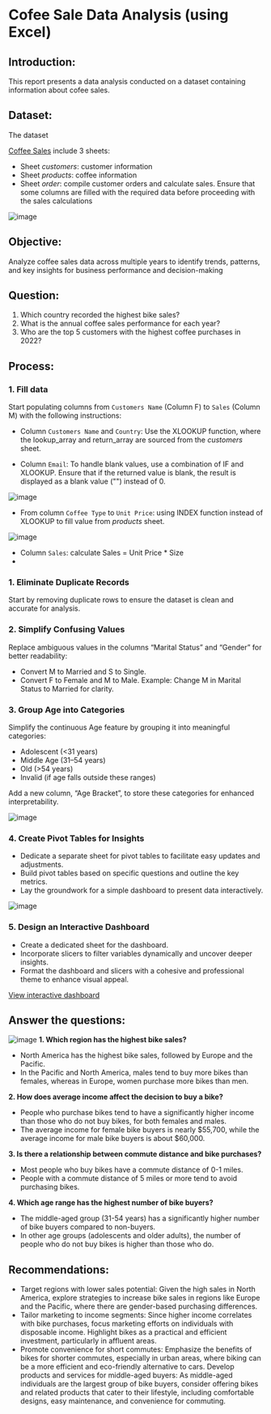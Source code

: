 # Cofee Sale Data Analysis (using Excel)
## Introduction:
This report presents a data analysis conducted on a dataset containing information about cofee sales. 
## Dataset: 
The dataset

<a href="https://github.com/ThinhThuong/Excel-Project---Coffee-Sales/blob/main/Project%20Coffee%20Sales.xlsx">Coffee Sales</a>
include 3 sheets:
- Sheet *customers*: customer information
- Sheet *products*: coffee information
- Sheet *order*: compile customer orders and calculate sales. Ensure that some columns are filled with the required data before proceeding with the sales calculations

![image](https://github.com/user-attachments/assets/3368abec-921d-4d10-b3ba-9df6be664fe2)

## Objective:
Analyze coffee sales data across multiple years to identify trends, patterns, and key insights for business performance and decision-making

## Question:
1. Which country recorded the highest bike sales?
2. What is the annual coffee sales performance for each year?
3. Who are the top 5 customers with the highest coffee purchases in 2022?

## Process:
### 1. Fill data
Start populating columns from `Customers Name` (Column F) to `Sales` (Column M) with the following instructions:

* Column `Customers Name` and `Country`: Use the XLOOKUP function, where the lookup_array and return_array are sourced from the *customers* sheet.

* Column `Email`: To handle blank values, use a combination of IF and XLOOKUP. Ensure that if the returned value is blank, the result is displayed as a blank value ("") instead of 0.

![image](https://github.com/user-attachments/assets/2fa92484-5639-42af-9d6f-0f295a4aa4b0)

* From column `Coffee Type` to `Unit Price`: using INDEX function instead of XLOOKUP to fill value from *products* sheet.

![image](https://github.com/user-attachments/assets/acbc439f-7af5-4f0b-b26f-53309e745d93)

* Column `Sales`: calculate Sales = Unit Price * Size
* 











### 1. Eliminate Duplicate Records
Start by removing duplicate rows to ensure the dataset is clean and accurate for analysis.

### 2. Simplify Confusing Values
Replace ambiguous values in the columns “Marital Status” and “Gender” for better readability:
- Convert M to Married and S to Single.
- Convert F to Female and M to Male.
Example: Change M in Marital Status to Married for clarity.

### 3. Group Age into Categories
Simplify the continuous Age feature by grouping it into meaningful categories:
- Adolescent (<31 years)
- Middle Age (31–54 years)
- Old (>54 years)
- Invalid (if age falls outside these ranges)

Add a new column, “Age Bracket”, to store these categories for enhanced interpretability.

![image](https://github.com/user-attachments/assets/da986eb8-b62b-4ab3-b839-2f1638f51f5a)

### 4. Create Pivot Tables for Insights
- Dedicate a separate sheet for pivot tables to facilitate easy updates and adjustments.
- Build pivot tables based on specific questions and outline the key metrics.
- Lay the groundwork for a simple dashboard to present data interactively.

![image](https://github.com/user-attachments/assets/b425a221-16d0-4f53-971c-34a2a7fd3fd7)

### 5. Design an Interactive Dashboard
- Create a dedicated sheet for the dashboard.
- Incorporate slicers to filter variables dynamically and uncover deeper insights.
- Format the dashboard and slicers with a cohesive and professional theme to enhance visual appeal.

<a href="https://github.com/ThinhThuong/Excel-project/blob/main/Interactive%20Dashboard.gif">View interactive dashboard</a>

## Answer the questions:

![image](https://github.com/user-attachments/assets/3b2a2e04-b396-48eb-9335-4cf27eb9fc7e)
**1. Which region has the highest bike sales?**
- North America has the highest bike sales, followed by Europe and the Pacific.
- In the Pacific and North America, males tend to buy more bikes than females, whereas in Europe, women purchase more bikes than men.

**2. How does average income affect the decision to buy a bike?**
- People who purchase bikes tend to have a significantly higher income than those who do not buy bikes, for both females and males.
- The average income for female bike buyers is nearly $55,700, while the average income for male bike buyers is about $60,000.

**3. Is there a relationship between commute distance and bike purchases?**
- Most people who buy bikes have a commute distance of 0-1 miles.
- People with a commute distance of 5 miles or more tend to avoid purchasing bikes.

**4. Which age range has the highest number of bike buyers?**
- The middle-aged group (31-54 years) has a significantly higher number of bike buyers compared to non-buyers.
- In other age groups (adolescents and older adults), the number of people who do not buy bikes is higher than those who do.

## Recommendations:
- Target regions with lower sales potential: Given the high sales in North America, explore strategies to increase bike sales in regions like Europe and the Pacific, where there are gender-based purchasing differences.
- Tailor marketing to income segments: Since higher income correlates with bike purchases, focus marketing efforts on individuals with disposable income. Highlight bikes as a practical and efficient investment, particularly in affluent areas.
- Promote convenience for short commutes: Emphasize the benefits of bikes for shorter commutes, especially in urban areas, where biking can be a more efficient and eco-friendly alternative to cars.
Develop products and services for middle-aged buyers: As middle-aged individuals are the largest group of bike buyers, consider offering bikes and related products that cater to their lifestyle, including comfortable designs, easy maintenance, and convenience for commuting.
